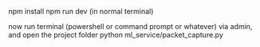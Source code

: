 npm install
npm run dev
(in normal terminal)

now run terminal (powershell or command prompt or whatever) via admin, and open the project folder
python ml_service/packet_capture.py
